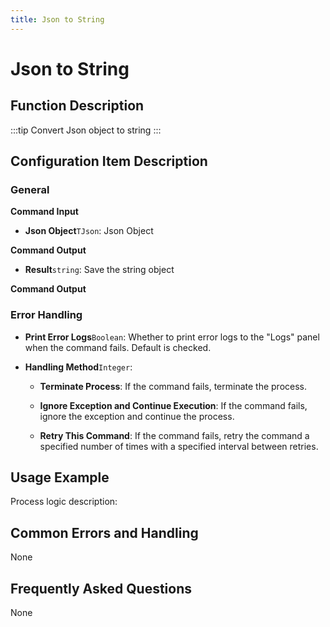 ```yaml
---
title: Json to String
---
```


# Json to String

## Function Description

:::tip 
Convert Json object to string
:::

## Configuration Item Description

### General

**Command Input**

- **Json Object**`TJson`: Json Object


**Command Output**

- **Result**`string`: Save the string object


**Command Output**

### Error Handling

- **Print Error Logs**`Boolean`: Whether to print error logs to the "Logs" panel when the command fails. Default is checked. 

- **Handling Method**`Integer`:

    - **Terminate Process**: If the command fails, terminate the process.

    - **Ignore Exception and Continue Execution**: If the command fails, ignore the exception and continue the process.

    - **Retry This Command**: If the command fails, retry the command a specified number of times with a specified interval between retries.

## Usage Example

Process logic description:

## Common Errors and Handling

None

## Frequently Asked Questions

None

